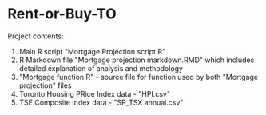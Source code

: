 # Rent-or-Buy-TO
Project contents:

1) Main R script "Mortgage Projection script.R"
2) R Markdown file "Mortgage projection markdown.RMD" which includes detailed explanation of analysis and methodology
3) "Mortgage function.R" - source file for function used by both "Mortgage projection" files
4) Toronto Housing PRice Index data - "HPI.csv"
5) TSE Composite Index data - "SP_TSX annual.csv"
